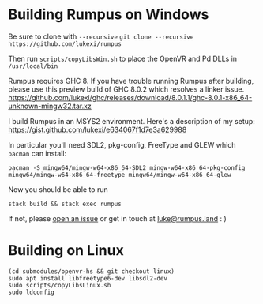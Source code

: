 # Building Rumpus on Windows

Be sure to clone with `--recursive`
`git clone --recursive https://github.com/lukexi/rumpus`

Then run
`scripts/copyLibsWin.sh` to place the OpenVR and Pd DLLs in `/usr/local/bin`

Rumpus requires GHC 8.
If you have trouble running Rumpus after building,
please use this preview build of GHC 8.0.2 which resolves a linker issue.
https://github.com/lukexi/ghc/releases/download/8.0.1.1/ghc-8.0.1-x86_64-unknown-mingw32.tar.xz

I build Rumpus in an MSYS2 environment. Here's a description of my setup:
https://gist.github.com/lukexi/e634067f1d7e3a629988

In particular you'll need SDL2, pkg-config, FreeType and GLEW which `pacman` can install:
```
pacman -S mingw64/mingw-w64-x86_64-SDL2 mingw-w64-x86_64-pkg-config mingw64/mingw-w64-x86_64-freetype mingw64/mingw-w64-x86_64-glew
```

Now you should be able to run
```
stack build && stack exec rumpus
```

If not, please [open an issue](https://github.com/lukexi/rumpus/issues) or get in touch at luke@rumpus.land : )

# Building on Linux
```
(cd submodules/openvr-hs && git checkout linux)
sudo apt install libfreetype6-dev libsdl2-dev
sudo scripts/copyLibsLinux.sh
sudo ldconfig
```
